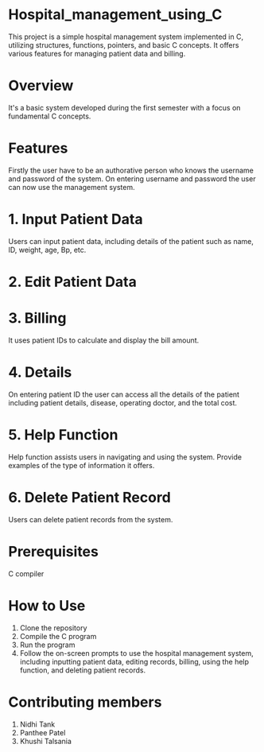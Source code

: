 # Hospital_management_using_C

This project is a simple hospital management system implemented in C, utilizing structures, functions, pointers, and basic C concepts. It offers various features for managing patient data and billing. 

# Overview
It's a basic system developed during the first semester with a focus on fundamental C concepts.

# Features

Firstly the user have to be an authorative person who knows the username and password of the system. 
On entering username and password the user can now use the management system.

# 1. Input Patient Data
Users can input patient data, including details of the patient such as name, ID, weight, age, Bp, etc.
# 2. Edit Patient Data
# 3. Billing
It uses patient IDs to calculate and display the bill amount.
# 4. Details
On entering patient ID the user can access all the details of the patient including patient details, disease, operating doctor, and the total cost.
# 5. Help Function
Help function assists users in navigating and using the system. Provide examples of the type of information it offers.
# 6. Delete Patient Record
Users can delete patient records from the system. 

# Prerequisites
C compiler

# How to Use

1. Clone the repository
2. Compile the C program
3. Run the program
4. Follow the on-screen prompts to use the hospital management system, including inputting patient data, editing records, billing, using the help function, and deleting patient records.

# Contributing members
1. Nidhi Tank
2. Panthee Patel
3. Khushi Talsania
